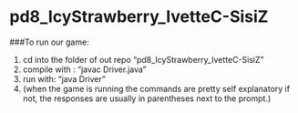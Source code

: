 pd8_IcyStrawberry_IvetteC-SisiZ
===============================

###To run our game:
1. cd into the folder of out repo “pd8_IcyStrawberry_IvetteC-SisiZ”
2. compile with : “javac Driver.java” 
3. run with: “java Driver” 
4. (when the game is running the commands are pretty self explanatory if not, the responses are usually in parentheses next to the prompt.)
